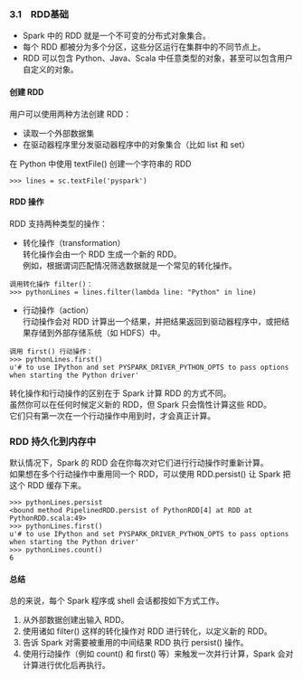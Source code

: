 ### 3.1　RDD基础 ###
-   Spark 中的 RDD 就是一个不可变的分布式对象集合。
-   每个 RDD 都被分为多个分区，这些分区运行在集群中的不同节点上。
-   RDD 可以包含 Python、Java、Scala 中任意类型的对象，甚至可以包含用户自定义的对象。
#### 创建 RDD ####
用户可以使用两种方法创建 RDD：
-   读取一个外部数据集
-   在驱动器程序里分发驱动器程序中的对象集合（比如 list 和 set）  

在 Python 中使用 textFile() 创建一个字符串的 RDD
```
>>> lines = sc.textFile('pyspark')
```
#### RDD 操作 ####
RDD 支持两种类型的操作：
-   转化操作（transformation）  
转化操作会由一个 RDD 生成一个新的 RDD。  
例如，根据谓词匹配情况筛选数据就是一个常见的转化操作。
```
调用转化操作 filter()：
>>> pythonLines = lines.filter(lambda line: "Python" in line)
```
-   行动操作（action）  
行动操作会对 RDD 计算出一个结果，并把结果返回到驱动器程序中，或把结果存储到外部存储系统（如 HDFS）中。  
```
调用 first() 行动操作：
>>> pythonLines.first()
u'# to use IPython and set PYSPARK_DRIVER_PYTHON_OPTS to pass options when starting the Python driver'
```

转化操作和行动操作的区别在于 Spark 计算 RDD 的方式不同。  
虽然你可以在任何时候定义新的 RDD，但 Spark 只会惰性计算这些 RDD。  
它们只有第一次在一个行动操作中用到时，才会真正计算。  
###  RDD 持久化到内存中 #### 
默认情况下，Spark 的 RDD 会在你每次对它们进行行动操作时重新计算。   
如果想在多个行动操作中重用同一个 RDD，可以使用 RDD.persist() 让 Spark 把这个 RDD 缓存下来。  
```
>>> pythonLines.persist
<bound method PipelinedRDD.persist of PythonRDD[4] at RDD at PythonRDD.scala:49>
>>> pythonLines.first()
u'# to use IPython and set PYSPARK_DRIVER_PYTHON_OPTS to pass options when starting the Python driver'
>>> pythonLines.count()
6
```
#### 总结 ####
总的来说，每个 Spark 程序或 shell 会话都按如下方式工作。
1.  从外部数据创建出输入 RDD。
2.  使用诸如 filter() 这样的转化操作对 RDD 进行转化，以定义新的 RDD。
3.  告诉 Spark 对需要被重用的中间结果 RDD 执行 persist() 操作。
4.  使用行动操作（例如 count() 和 first() 等）来触发一次并行计算，Spark 会对计算进行优化后再执行。